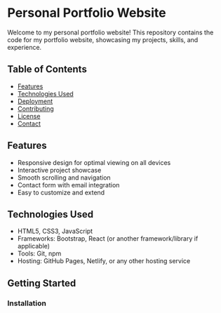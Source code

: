 # Personal Portfolio Website

Welcome to my personal portfolio website! This repository contains the code for my portfolio website, showcasing my projects, skills, and experience.

## Table of Contents


- [Features](#features)
- [Technologies Used](#technologies-used)
- [Deployment](#deployment)
- [Contributing](#contributing)
- [License](#license)
- [Contact](#contact)


## Features

- Responsive design for optimal viewing on all devices
- Interactive project showcase
- Smooth scrolling and navigation
- Contact form with email integration
- Easy to customize and extend

## Technologies Used

- HTML5, CSS3, JavaScript
- Frameworks: Bootstrap, React (or another framework/library if applicable)
- Tools: Git, npm
- Hosting: GitHub Pages, Netlify, or any other hosting service

## Getting Started

### Installation
